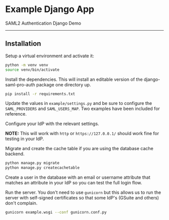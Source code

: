 # Example Django App

SAML2 Authentication Django Demo

---

## Installation

Setup a virtual environment and activate it:

```sh
python -m venv venv
source venv/bin/activate
```

Install the dependencies. This will install an editable version of the django-saml-pro-auth package one directory up.

```sh
pip install -r requirements.txt
```

Update the values in `example/settings.py` and be sure to configure the `SAML_PROVIDERS` and `SAML_USERS_MAP`. Two examples have been included for reference.

Configure your IdP with the relevant settings.

**NOTE:** This will work with `http` or `https://127.0.0.1/` should work fine for testing in your IdP.

Migrate and create the cache table if you are using the database cache backend.

```sh
python manage.py migrate
python manage.py createcachetable
```

Create a user in the database with an email or username attribute that matches an attribute in your IdP so you can test the full login flow.

Run the server. You don't need to use `gunicorn` but this allows us to run the server with self-signed certificates so that some IdP's (GSuite and others) don't complain.

```sh
gunicorn example.wsgi --conf gunicorn.conf.py
```
